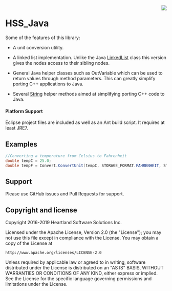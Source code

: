 <a href="https://github.com/HeartlandSoftware/HSS_Java/blob/master/LICENSE">

<img align="right" src="https://img.shields.io/badge/license-Apache 2-blue.svg"/>

</a>

# HSS_Java

Some of the features of this library:

* A unit conversion utility.

* A linked list implementation. Unlike the Java [LinkedList](https://docs.oracle.com/javase/7/docs/api/java/util/LinkedList.html) class this version gives the nodes access to their sibling nodes.

* General Java helper classes such as OutVariable which can be used to return values through method parameters. This can greatly simplify porting C++ applications to Java.

* Several [String](https://docs.oracle.com/javase/7/docs/api/java/lang/String.html) helper methods aimed at simplifying porting C++ code to Java.

#### Platform Support

Eclipse project files are included as well as an Ant build script. It requires at least JRE7.

## Examples

```java
//Converting a temperature from Celsius to Fahrenheit
double tempC = 25.0;
double tempF = Convert.ConvertUnit(tempC, STORAGE_FORMAT.FAHRENHEIT, STORAGE_FORMAT.CELSIUS);
```

## Support

Please use GitHub issues and Pull Requests for support.

## Copyright and license

Copyright 2016-2019 Heartland Software Solutions Inc.

Licensed under the Apache License, Version 2.0 (the "License");
you may not use this file except in compliance with the License.
You may obtain a copy of the License at

    http://www.apache.org/licenses/LICENSE-2.0

Unless required by applicable law or agreed to in writing, software
distributed under the License is distributed on an "AS IS" BASIS,
WITHOUT WARRANTIES OR CONDITIONS OF ANY KIND, either express or implied.
See the License for the specific language governing permissions and
limitations under the License.
